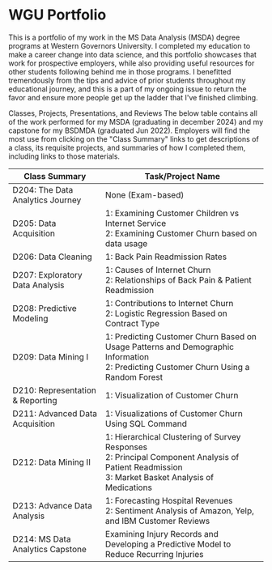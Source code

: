 # WGU Portfolio
This is a portfolio of my work in the MS Data Analysis (MSDA) degree programs at Western Governors University. I completed my education to make a career change into data science, and this portfolio showcases that work for prospective employers, while also providing useful resources for other students following behind me in those programs. I benefitted tremendously from the tips and advice of prior students throughout my educational journey, and this is a part of my ongoing issue to return the favor and ensure more people get up the ladder that I've finished climbing.

Classes, Projects, Presentations, and Reviews
The below table contains all of the work performed for my MSDA (graduating in december 2024) and my capstone for my BSDMDA (graduated Jun 2022). Employers will find the most use from clicking on the "Class Summary" links to get descriptions of a class, its requisite projects, and summaries of how I completed them, including links to those materials.

| Class Summary                     | Task/Project Name                                    |
|-----------------------------------|-----------------------------------------------------|
| D204: The Data Analytics Journey  | None (Exam-based)                                   |
| D205: Data Acquisition            | 1: Examining Customer Children vs Internet Service <br> 2: Examining Customer Churn based on data usage |
| D206: Data Cleaning               | 1: Back Pain Readmission Rates                     |
| D207: Exploratory Data Analysis   | 1: Causes of Internet Churn <br> 2: Relationships of Back Pain & Patient Readmission |
| D208: Predictive Modeling         | 1: Contributions to Internet Churn <br> 2: Logistic Regression Based on Contract Type |
| D209: Data Mining I               | 1: Predicting Customer Churn Based on Usage Patterns and Demographic Information <br> 2: Predicting Customer Churn Using a Random Forest |
| D210: Representation & Reporting  | 1: Visualization of Customer Churn                 |
| D211: Advanced Data Acquisition   | 1: Visualizations of Customer Churn Using SQL Command |
| D212: Data Mining II              | 1: Hierarchical Clustering of Survey Responses <br> 2: Principal Component Analysis of Patient Readmission <br> 3: Market Basket Analysis of Medications |
| D213: Advance Data Analysis       | 1: Forecasting Hospital Revenues <br> 2: Sentiment Analysis of Amazon, Yelp, and IBM Customer Reviews |
| D214: MS Data Analytics Capstone  | Examining Injury Records and Developing a Predictive Model to Reduce Recurring Injuries |
 


